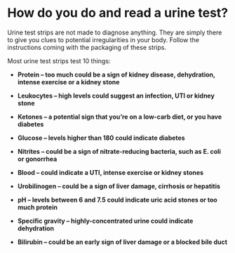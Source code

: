 # How do you do and read a urine test?

Urine test strips are not made to diagnose anything. They are simply there to give you clues to potential irregularities in your body. Follow the instructions coming with the packaging of these strips.

Most urine test strips test 10 things:

- **Protein – too much could be a sign of kidney disease, dehydration, intense exercise or a kidney stone**

- **Leukocytes – high levels could suggest an infection, UTI or kidney stone**

- **Ketones – a potential sign that you’re on a low-carb diet, or you have diabetes**

- **Glucose – levels higher than 180 could indicate diabetes**

- **Nitrites – could be a sign of nitrate-reducing bacteria, such as E. coli or gonorrhea**

- **Blood – could indicate a UTI, intense exercise or kidney stones**

- **Urobilinogen – could be a sign of liver damage, cirrhosis or hepatitis**

- **pH – levels between 6 and 7.5 could indicate uric acid stones or too much protein**

- **Specific gravity – highly-concentrated urine could indicate dehydration**

- **Bilirubin – could be an early sign of liver damage or a blocked bile duct**